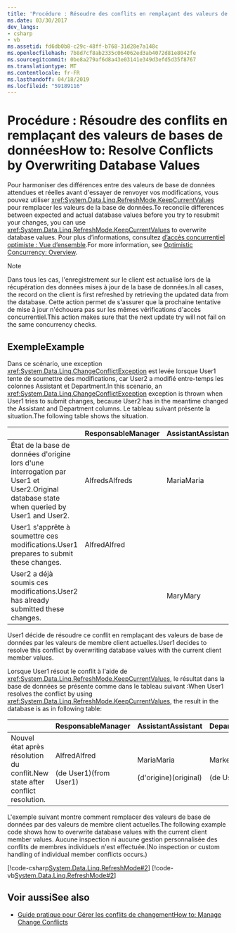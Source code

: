 ```yaml
---
title: 'Procédure : Résoudre des conflits en remplaçant des valeurs de bases de données'
ms.date: 03/30/2017
dev_langs:
- csharp
- vb
ms.assetid: fd6db0b8-c29c-48ff-b768-31d28e7a148c
ms.openlocfilehash: 7b8d7cf8ab2335c064062ed3ab4072d81e8042fe
ms.sourcegitcommit: 0be8a279af6d8a43e03141e349d3efd5d35f8767
ms.translationtype: MT
ms.contentlocale: fr-FR
ms.lasthandoff: 04/18/2019
ms.locfileid: "59189116"
---
```

# <a name="how-to-resolve-conflicts-by-overwriting-database-values"></a><span data-ttu-id="63331-102">Procédure : Résoudre des conflits en remplaçant des valeurs de bases de données</span><span class="sxs-lookup"><span data-stu-id="63331-102">How to: Resolve Conflicts by Overwriting Database Values</span></span>
<span data-ttu-id="63331-103">Pour harmoniser des différences entre des valeurs de base de données attendues et réelles avant d'essayer de renvoyer vos modifications, vous pouvez utiliser <xref:System.Data.Linq.RefreshMode.KeepCurrentValues> pour remplacer les valeurs de la base de données.</span><span class="sxs-lookup"><span data-stu-id="63331-103">To reconcile differences between expected and actual database values before you try to resubmit your changes, you can use <xref:System.Data.Linq.RefreshMode.KeepCurrentValues> to overwrite database values.</span></span> <span data-ttu-id="63331-104">Pour plus d’informations, consultez [d’accès concurrentiel optimiste : Vue d’ensemble](../../../../../../docs/framework/data/adonet/sql/linq/optimistic-concurrency-overview.md).</span><span class="sxs-lookup"><span data-stu-id="63331-104">For more information, see [Optimistic Concurrency: Overview](../../../../../../docs/framework/data/adonet/sql/linq/optimistic-concurrency-overview.md).</span></span>  
  
> [!NOTE]
>  <span data-ttu-id="63331-105">Dans tous les cas, l'enregistrement sur le client est actualisé lors de la récupération des données mises à jour de la base de données.</span><span class="sxs-lookup"><span data-stu-id="63331-105">In all cases, the record on the client is first refreshed by retrieving the updated data from the database.</span></span> <span data-ttu-id="63331-106">Cette action permet de s'assurer que la prochaine tentative de mise à jour n'échouera pas sur les mêmes vérifications d'accès concurrentiel.</span><span class="sxs-lookup"><span data-stu-id="63331-106">This action makes sure that the next update try will not fail on the same concurrency checks.</span></span>  
  
## <a name="example"></a><span data-ttu-id="63331-107">Exemple</span><span class="sxs-lookup"><span data-stu-id="63331-107">Example</span></span>  
 <span data-ttu-id="63331-108">Dans ce scénario, une exception <xref:System.Data.Linq.ChangeConflictException> est levée lorsque User1 tente de soumettre des modifications, car User2 a modifié entre-temps les colonnes Assistant et Department.</span><span class="sxs-lookup"><span data-stu-id="63331-108">In this scenario, an <xref:System.Data.Linq.ChangeConflictException> exception is thrown when User1 tries to submit changes, because User2 has in the meantime changed the Assistant and Department columns.</span></span> <span data-ttu-id="63331-109">Le tableau suivant présente la situation.</span><span class="sxs-lookup"><span data-stu-id="63331-109">The following table shows the situation.</span></span>  
  
||<span data-ttu-id="63331-110">Responsable</span><span class="sxs-lookup"><span data-stu-id="63331-110">Manager</span></span>|<span data-ttu-id="63331-111">Assistant</span><span class="sxs-lookup"><span data-stu-id="63331-111">Assistant</span></span>|<span data-ttu-id="63331-112">Department</span><span class="sxs-lookup"><span data-stu-id="63331-112">Department</span></span>|  
|------|-------------|---------------|----------------|  
|<span data-ttu-id="63331-113">État de la base de données d'origine lors d'une interrogation par User1 et User2.</span><span class="sxs-lookup"><span data-stu-id="63331-113">Original database state when queried by User1 and User2.</span></span>|<span data-ttu-id="63331-114">Alfreds</span><span class="sxs-lookup"><span data-stu-id="63331-114">Alfreds</span></span>|<span data-ttu-id="63331-115">Maria</span><span class="sxs-lookup"><span data-stu-id="63331-115">Maria</span></span>|<span data-ttu-id="63331-116">Sales</span><span class="sxs-lookup"><span data-stu-id="63331-116">Sales</span></span>|  
|<span data-ttu-id="63331-117">User1 s'apprête à soumettre ces modifications.</span><span class="sxs-lookup"><span data-stu-id="63331-117">User1 prepares to submit these changes.</span></span>|<span data-ttu-id="63331-118">Alfred</span><span class="sxs-lookup"><span data-stu-id="63331-118">Alfred</span></span>||<span data-ttu-id="63331-119">Marketing</span><span class="sxs-lookup"><span data-stu-id="63331-119">Marketing</span></span>|  
|<span data-ttu-id="63331-120">User2 a déjà soumis ces modifications.</span><span class="sxs-lookup"><span data-stu-id="63331-120">User2 has already submitted these changes.</span></span>||<span data-ttu-id="63331-121">Mary</span><span class="sxs-lookup"><span data-stu-id="63331-121">Mary</span></span>|<span data-ttu-id="63331-122">Service</span><span class="sxs-lookup"><span data-stu-id="63331-122">Service</span></span>|  
  
 <span data-ttu-id="63331-123">User1 décide de résoudre ce conflit en remplaçant des valeurs de base de données par les valeurs de membre client actuelles.</span><span class="sxs-lookup"><span data-stu-id="63331-123">User1 decides to resolve this conflict by overwriting database values with the current client member values.</span></span>  
  
 <span data-ttu-id="63331-124">Lorsque User1 résout le conflit à l'aide de <xref:System.Data.Linq.RefreshMode.KeepCurrentValues>, le résultat dans la base de données se présente comme dans le tableau suivant :</span><span class="sxs-lookup"><span data-stu-id="63331-124">When User1 resolves the conflict by using <xref:System.Data.Linq.RefreshMode.KeepCurrentValues>, the result in the database is as in following table:</span></span>  
  
||<span data-ttu-id="63331-125">Responsable</span><span class="sxs-lookup"><span data-stu-id="63331-125">Manager</span></span>|<span data-ttu-id="63331-126">Assistant</span><span class="sxs-lookup"><span data-stu-id="63331-126">Assistant</span></span>|<span data-ttu-id="63331-127">Department</span><span class="sxs-lookup"><span data-stu-id="63331-127">Department</span></span>|  
|------|-------------|---------------|----------------|  
|<span data-ttu-id="63331-128">Nouvel état après résolution du conflit.</span><span class="sxs-lookup"><span data-stu-id="63331-128">New state after conflict resolution.</span></span>|<span data-ttu-id="63331-129">Alfred</span><span class="sxs-lookup"><span data-stu-id="63331-129">Alfred</span></span><br /><br /> <span data-ttu-id="63331-130">(de User1)</span><span class="sxs-lookup"><span data-stu-id="63331-130">(from User1)</span></span>|<span data-ttu-id="63331-131">Maria</span><span class="sxs-lookup"><span data-stu-id="63331-131">Maria</span></span><br /><br /> <span data-ttu-id="63331-132">(d'origine)</span><span class="sxs-lookup"><span data-stu-id="63331-132">(original)</span></span>|<span data-ttu-id="63331-133">Marketing</span><span class="sxs-lookup"><span data-stu-id="63331-133">Marketing</span></span><br /><br /> <span data-ttu-id="63331-134">(de User1)</span><span class="sxs-lookup"><span data-stu-id="63331-134">(from User1)</span></span>|  
  
 <span data-ttu-id="63331-135">L'exemple suivant montre comment remplacer des valeurs de base de données par des valeurs de membre client actuelles.</span><span class="sxs-lookup"><span data-stu-id="63331-135">The following example code shows how to overwrite database values with the current client member values.</span></span> <span data-ttu-id="63331-136">Aucune inspection ni aucune gestion personnalisée des conflits de membres individuels n'est effectuée.</span><span class="sxs-lookup"><span data-stu-id="63331-136">(No inspection or custom handling of individual member conflicts occurs.)</span></span>  
  
 [!code-csharp[System.Data.Linq.RefreshMode#2](../../../../../../samples/snippets/csharp/VS_Snippets_Data/system.data.linq.refreshmode/cs/program.cs#2)]
 [!code-vb[System.Data.Linq.RefreshMode#2](../../../../../../samples/snippets/visualbasic/VS_Snippets_Data/system.data.linq.refreshmode/vb/module1.vb#2)]  
  
## <a name="see-also"></a><span data-ttu-id="63331-137">Voir aussi</span><span class="sxs-lookup"><span data-stu-id="63331-137">See also</span></span>

- [<span data-ttu-id="63331-138">Guide pratique pour Gérer les conflits de changement</span><span class="sxs-lookup"><span data-stu-id="63331-138">How to: Manage Change Conflicts</span></span>](../../../../../../docs/framework/data/adonet/sql/linq/how-to-manage-change-conflicts.md)
